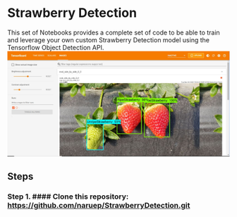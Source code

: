 # Strawberry Detection
This set of Notebooks provides a complete set of code to be able to train and leverage your own custom Strawberry Detection model using the Tensorflow Object Detection API.
![alt text](https://github.com/naruep/StrawberryDetection/blob/main/images/001.JPG?raw=true)
## Steps
### Step 1. #### Clone this repository: https://github.com/naruep/StrawberryDetection.git
